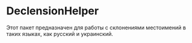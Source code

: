 # DeclensionHelper
Этот пакет предназначен для работы с склонениями местоимений в таких языках, как русский и украинский.

